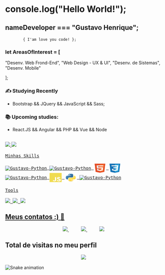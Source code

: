 # console.log("Hello World!");
## nameDeveloper === "Gustavo Henrique";
            { I'am love you code! };
  
### let AreasOfInterest = [
  "Desenv. Web Frond-End",
  "Web Design - UX & UI",
  "Desenv. de Sistemas",
  "Desenv. Mobile"
  
];

### ✍️ Studying Recently
-  Bootstrap && JQuery && JavaScript && Sass;

### 📚 Upcoming studies:
-   React.JS && Angular && PHP && Vue && Node

<br>

<div>
  <a href="https://github.com/dev-gustavo-henrique">
  <img height="180em" src="https://github-readme-stats.vercel.app/api?username=dev-gustavo-henrique&show_icons=true&theme=tokyonight&include_all_commits=true&count_private=true"/>
  <img height="180em" src="https://github-readme-stats.vercel.app/api/top-langs/?username=dev-gustavo-henrique&layout=compact&langs_count=7&theme=radical"/>
</div>
 
<br>
  
<kbd>
  <kbd>Minhas Skills</kbd>
  <br>
  <br>
  <img align="center" alt="Gustavo-Python" height="30" width="40" src="https://cdn.jsdelivr.net/gh/devicons/devicon/icons/git/git-original.svg"/>
  <img  align="center" alt="Gustavo-Python" height="30" width="40"  src="https://cdn.jsdelivr.net/gh/devicons/devicon/icons/github/github-original.svg"/>
  <img align="center" alt="Gustavo-HTML" height="30" width="40" src="https://raw.githubusercontent.com/devicons/devicon/master/icons/html5/html5-original.svg"/>
  <img align="center" alt="Gustavo-CSS" height="30" width="40" src="https://raw.githubusercontent.com/devicons/devicon/master/icons/css3/css3-original.svg"/>
  <img align="center" alt="Gustavo-Python" height="30" width="40" src="https://cdn.jsdelivr.net/gh/devicons/devicon/icons/cplusplus/cplusplus-original.svg"/>
  <img align="center" alt="Gustavo-Js" height="30" width="40" src="https://raw.githubusercontent.com/devicons/devicon/master/icons/javascript/javascript-plain.svg"/>
  <img align="center" alt="Gustavo-Python" height="30" width="40" src="https://raw.githubusercontent.com/devicons/devicon/master/icons/python/python-original.svg"/>
  <img align="center" alt="Gustavo-Python" height="30" width="40" src="https://cdn.jsdelivr.net/gh/devicons/devicon/icons/wordpress/wordpress-plain.svg" />
 
  <!--   <img align="right" alt="" src="https://cdn.discordapp.com/attachments/795358919417397249/825430589581688872/hi.gif"> -->
</kbd>
<br>
<br>  
  
<kbd>
  <kbd>Tools</kbd>
  <br>
  <br>
  <img width="30px" src="https://cdn.jsdelivr.net/gh/devicons/devicon/icons/vscode/vscode-original.svg" />
  <img width="30px" src="https://cdn.jsdelivr.net/gh/devicons/devicon/icons/atom/atom-original.svg" />
  <img width="30px" src="https://cdn.jsdelivr.net/gh/devicons/devicon/icons/webstorm/webstorm-original.svg" />
</kbd>

  
 ## Meus contatos :) :iphone:
  
<p align="center">
    <a href="https://github.com/dev-gustavo-henrique">
        <img  src="https://img.shields.io/badge/github-%23100000.svg?&style=for-the-badge&logo=github&logoColor=white&link=mailto:https://github.com/dev-gustavo-herique">
    </a>
    &nbsp;&nbsp;&nbsp;&nbsp;&nbsp;&nbsp;&nbsp;&nbsp;&nbsp;
    <a href="mailto:gustavojs417@gmail.com">
        <img src="https://img.shields.io/badge/gmail-D14836?&style=for-the-badge&logo=gmail&logoColor=white&link=mailto:gustavojs417@gmail.com">
    </a>
    &nbsp;&nbsp;&nbsp;&nbsp;&nbsp;&nbsp;&nbsp;&nbsp;&nbsp;
    <a href="https://www.linkedin.com/in/dev-gustavo-henrique">
        <img src="https://img.shields.io/badge/linkedin-%230077B5.svg?&style=for-the-badge&logo=linkedin&logoColor=white&link=mailto:https://www.linkedin.com/in/gustavohenrique/">
    </a>
</p>
  
<p align="center"> 

 ## Total de visitas no meu perfil<br>
 <p align="center"> 
   <img alingn="center" src="https://profile-counter.glitch.me/dev-gustavo-henrique/count.svg" />
 </p>
  
![Snake animation](https://github.com/dev-gustavo-henrique/dev-gustavo-henrique/blob/output/github-contribution-grid-snake.svg)
